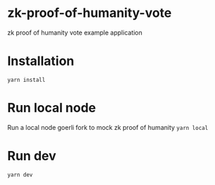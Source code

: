 # zk-proof-of-humanity-vote
zk proof of humanity vote example application

# Installation
`yarn install`

# Run local node
Run a local node goerli fork to mock zk proof of humanity
`yarn local`

# Run dev
`yarn dev`